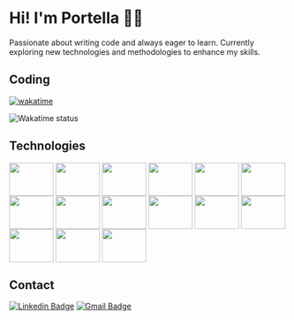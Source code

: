 # Hi! I'm Portella 👋🏻

Passionate about writing code and always eager to learn. Currently exploring new technologies and methodologies to enhance my skills.

## Coding

[![wakatime](https://wakatime.com/badge/user/5ecff628-087f-4f9a-89ed-dd6279eac88b.svg)](https://wakatime.com/@5ecff628-087f-4f9a-89ed-dd6279eac88b)

<img align="center" src="https://github-readme-stats.vercel.app/api/wakatime?username=portella&theme=github_dark&layout=compact" alt="Wakatime status"/>

## Technologies
  
<div style="display: inline_block">
    <img align="center" height="60" width="80" src="https://cdn.jsdelivr.net/gh/devicons/devicon/icons/python/python-original-wordmark.svg">
    <img align="center" height="60" width="80" src="https://cdn.jsdelivr.net/gh/devicons/devicon/icons/git/git-plain-wordmark.svg">
    <img align="center" height="60" width="80" src="https://cdn.jsdelivr.net/gh/devicons/devicon/icons/pandas/pandas-original-wordmark.svg">
    <img align="center" height="60" width="80" src="https://cdn.jsdelivr.net/gh/devicons/devicon/icons/sqlalchemy/sqlalchemy-original.svg">
    <img align="center" height="60" width="80" src="https://cdn.jsdelivr.net/gh/devicons/devicon/icons/jupyter/jupyter-original-wordmark.svg">
    <img align="center" height="60" width="80" src="https://cdn.jsdelivr.net/gh/devicons/devicon/icons/postgresql/postgresql-plain-wordmark.svg">
    <img align="center" height="60" width="80" src="https://cdn.jsdelivr.net/gh/devicons/devicon/icons/mysql/mysql-original-wordmark.svg">
    <img align="center" height="60" width="80" src="https://cdn.jsdelivr.net/gh/devicons/devicon/icons/docker/docker-plain-wordmark.svg">
    <img align="center" height="60" width="80" src="https://cdn.jsdelivr.net/gh/devicons/devicon/icons/vscode/vscode-original-wordmark.svg">
    <img align="center" height="60" width="80" src="https://cdn.jsdelivr.net/gh/devicons/devicon/icons/visualstudio/visualstudio-plain-wordmark.svg">
    <img align="center" height="60" width="80" src="https://cdn.jsdelivr.net/gh/devicons/devicon/icons/c/c-original.svg">
    <img align="center" height="60" width="80" src="https://cdn.jsdelivr.net/gh/devicons/devicon/icons/cplusplus/cplusplus-original.svg">
    <img align="center" height="60" width="80" src="https://cdn.jsdelivr.net/gh/devicons/devicon/icons/csharp/csharp-original.svg">
    <img align="center" height="60" width="80" src="https://cdn.jsdelivr.net/gh/devicons/devicon/icons/flutter/flutter-original.svg">
    <img align="center" height="60" width="80" src="https://cdn.jsdelivr.net/gh/devicons/devicon/icons/dart/dart-original.svg">
</div>

## Contact

[![Linkedin Badge](https://img.shields.io/badge/LinkedIn-0077B5?style=for-the-badge&logo=linkedin&logoColor=white)](https://www.linkedin.com/in/joaolucasportella/)
[![Gmail Badge](https://img.shields.io/badge/Gmail-D14836?style=for-the-badge&logo=gmail&logoColor=white)](mailto:joaolucassp123@gmail.com)
